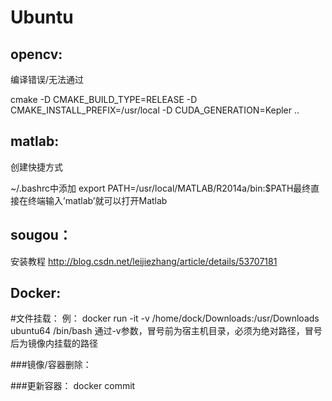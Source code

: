 # Ubuntu




## opencv:

  编译错误/无法通过
  
  cmake -D CMAKE_BUILD_TYPE=RELEASE -D CMAKE_INSTALL_PREFIX=/usr/local -D CUDA_GENERATION=Kepler ..

## matlab:  

  创建快捷方式
  
  ~/.bashrc中添加 export PATH=/usr/local/MATLAB/R2014a/bin:$PATH最终直接在终端输入’matlab’就可以打开Matlab

## sougou：

  安装教程 http://blog.csdn.net/leijiezhang/article/details/53707181

## Docker:
#文件挂载：
例： docker run -it -v /home/dock/Downloads:/usr/Downloads ubuntu64 /bin/bash
通过-v参数，冒号前为宿主机目录，必须为绝对路径，冒号后为镜像内挂载的路径

###镜像/容器删除：

###更新容器：
docker commit 
